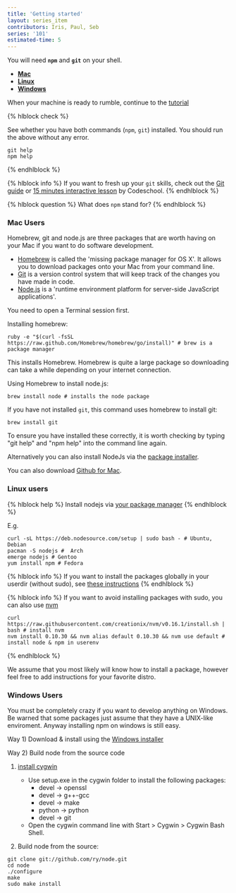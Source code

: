 ```yaml
---
title: 'Getting started'
layout: series_item
contributors: Iris, Paul, Seb
series: '101'
estimated-time: 5
---
```


You will need __`npm`__ and __`git`__ on your shell.

- [__Mac__](#mac)
- [__Linux__](#linux)
- [__Windows__](#windows)

When your machine is ready to rumble, continue to the [tutorial](30_headstart.html)

{% hlblock check %}

See whether you have both commands (`npm`, `git`) installed. You should run the above without 
any error.

~~~
git help
npm help
~~~

{% endhlblock %}

{% hlblock info %}
If you want to fresh up your `git` skills, check out the [Git guide](https://rogerdudler.github.io/git-guide/) or [15 minutes interactive lesson](https://try.github.io/levels/1/challenges/1) by Codeschool.
{% endhlblock %}

{% hlblock question %}
What does `npm` stand for?
{% endhlblock %}

<a name="mac"></a>

### Mac Users 

Homebrew, git and node.js are three packages that are worth having on your Mac if you want to do software development.
 
* [Homebrew](http://brew.sh) is called the 'missing package manager for OS X'. It allows you to download packages onto your Mac from your command line.  
* [Git](https://github.com) is a version control system that will keep track of the changes you have made in code.
* [Node.js](http://nodejs.org) is a 'runtime environment platform for server-side JavaScript applications'.

You need to open a Terminal session first.

Installing homebrew:

~~~
ruby -e "$(curl -fsSL https://raw.github.com/Homebrew/homebrew/go/install)" # brew is a package manager
~~~

This installs Homebrew. Homebrew is quite a large package so downloading can take a while depending on your internet connection.

Using Homebrew to install node.js:

~~~
brew install node # installs the node package
~~~

If you have not installed `git`, this command uses homebrew to install git: 

~~~
brew install git
~~~

To ensure you have installed these correctly, it is worth checking by typing "git help" and "npm help" into the command line again. 

Alternatively you can also install NodeJs via the [package installer](http://nodejs.org/download/).

You can also download [Github for Mac](https://mac.github.com/).


<a name="linux"></a>

### Linux users

{% hlblock help %}
Install nodejs via [your package manager](https://github.com/joyent/node/wiki/installing-node.js-via-package-manager)
{% endhlblock %}

E.g. 

~~~
curl -sL https://deb.nodesource.com/setup | sudo bash - # Ubuntu, Debian
pacman -S nodejs #  Arch
emerge nodejs # Gentoo
yum install npm # Fedora
~~~


{% hlblock info %}
If you want to install the packages globally in your userdir (without sudo), see [these instructions](https://github.com/sindresorhus/guides/blob/master/npm-global-without-sudo-linux.md)
{% endhlblock %}

{% hlblock info %}
If you want to avoid installing packages with sudo, you can also use [nvm](https://github.com/creationix/nvm)

~~~
curl https://raw.githubusercontent.com/creationix/nvm/v0.16.1/install.sh | bash # install nvm
nvm install 0.10.30 && nvm alias default 0.10.30 && nvm use default # install node & npm in userenv
~~~

{% endhlblock %}


We assume that you most likely will know how to install a package, however feel free to add instructions for your favorite distro.
 
<a name="windows"></a>

### Windows Users 

You must be completely crazy if you want to develop anything on Windows.
Be warned that some packages just assume that they have a UNIX-like enviroment.
Anyway installing npm on windows is still easy.

Way 1) Download & install using the [Windows installer](http://nodejs.org/download/)

Way 2) Build node from the source code  

1. [install cygwin](http://www.mcclean-cooper.com/valentino/cygwin_install/)
    - Use setup.exe in the cygwin folder to install the following packages:
        * devel → openssl 
        * devel → g++-gcc 
        * devel → make 
        * python → python 
        * devel → git
     - Open the cygwin command line with Start > Cygwin > Cygwin Bash Shell.
  

2. Build node from the source:

~~~
git clone git://github.com/ry/node.git
cd node
./configure
make
sudo make install
~~~
